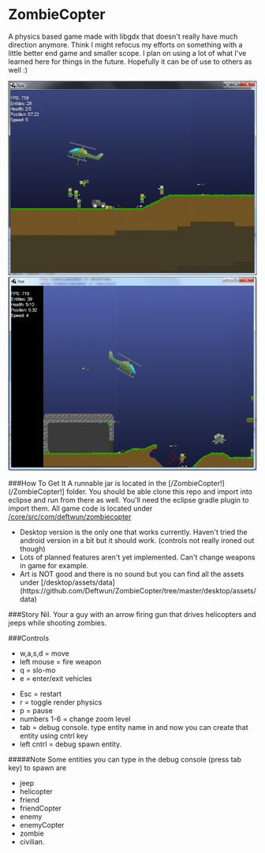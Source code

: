 # ZombieCopter

A physics based game made with libgdx that doesn't really have much direction anymore. Think I might refocus my efforts on something with a little better end game and smaller scope. I plan on using a lot of what I've learned here for things in the future. Hopefully it can be of use to others as well :)

![ScreenShot](/ScreenShots/screenShot1.png?raw=true)
![ScreenShot](/ScreenShots/screenShot3.png?raw=true)

###How To Get It
A runnable jar is located in the [/ZombieCopter!](/ZombieCopter!] folder. You should be able clone this repo and import into eclipse and run from there as well. You'll need the eclipse gradle plugin to import them. All  game code is located under [/core/src/com/deftwun/zombiecopter](https://github.com/Deftwun/ZombieCopter/tree/master/core/src/com/deftwun/zombiecopter)

<ul>
<li>Desktop version is the only one that works currently. Haven't tried the android version in a bit but it should work. (controls not really ironed out though) </li>
<li>Lots of planned features aren't yet implemented. Can't change weapons in game for example.</li>
<li>Art is NOT good and there is no sound but you can find all the assets under [/desktop/assets/data](https://github.com/Deftwun/ZombieCopter/tree/master/desktop/assets/data) </li>
</ul>


###Story
Nil. Your a guy with an arrow firing gun that drives helicopters and jeeps while shooting zombies.

###Controls
<ul>
<li>w,a,s,d = move</li>
<li>left mouse = fire weapon</li>
<li>q = slo-mo</li>
<li>e = enter/exit vehicles</li>
</ul>

<ul>
<li>Esc = restart</li>
<li>r = toggle render physics</li>
<li>p = pause</li>
<li>numbers 1-6 = change zoom level</li>
<li>tab = debug console. type entity name in and now you can create that entity using cntrl key </li>
<li>left cntrl = debug spawn entity.</li>
</ul>

#####Note
Some entities you can type in the debug console (press tab key) to spawn are 
<ul>
<li>jeep</li>
<li>helicopter</li>
<li>friend</li>
<li>friendCopter</li>
<li>enemy</li>
<li>enemyCopter</li>
<li>zombie</li>
<li>civilian.</li>
</ul>




